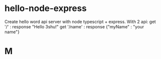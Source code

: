 # hello-node-express
Create hello word api server with node typescript + express.
With 2 api:
get '/' : response "Hello 3shu!"
get '/name' : response {"myName" : "your name"}
# M
  
